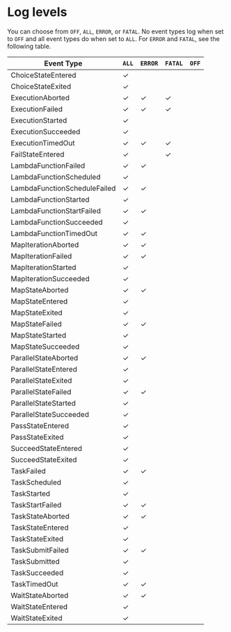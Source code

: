 # Log levels<a name="cloudwatch-log-level"></a>

You can choose from `OFF`, `ALL`, `ERROR`, or `FATAL`\. No event types log when set to `OFF` and all event types do when set to `ALL`\. For `ERROR` and `FATAL`, see the following table\.


| Event Type | `ALL` | `ERROR` | `FATAL` | `OFF` | 
| --- | --- | --- | --- | --- | 
|  ChoiceStateEntered  | ✓ |  |  |  | 
|  ChoiceStateExited  | ✓ |  |  |  | 
|  ExecutionAborted  | ✓ |  ✓  |  ✓  |  | 
|  ExecutionFailed  | ✓ |  ✓  |  ✓  |  | 
|  ExecutionStarted  | ✓ |  |  |  | 
|  ExecutionSucceeded  | ✓ |  |  |  | 
|  ExecutionTimedOut  | ✓ |  ✓  |  ✓  |  | 
|  FailStateEntered  | ✓ |  |  ✓  |  | 
|  LambdaFunctionFailed  | ✓ |  ✓  |  |  | 
| LambdaFunctionScheduled | ✓ |  |  |  | 
|  LambdaFunctionScheduleFailed  | ✓ |  ✓  |  |  | 
|  LambdaFunctionStarted  | ✓ |  |  |  | 
|  LambdaFunctionStartFailed  | ✓ |  ✓  |  |  | 
|  LambdaFunctionSucceeded  | ✓ |  |  |  | 
|  LambdaFunctionTimedOut  | ✓ |  ✓  |  |  | 
|  MapIterationAborted  | ✓ |  ✓  |  |  | 
|  MapIterationFailed  | ✓ |  ✓  |  |  | 
|  MapIterationStarted  | ✓ |  |  |  | 
|  MapIterationSucceeded  | ✓ |  |  |  | 
|  MapStateAborted  | ✓ |  ✓  |  |  | 
|  MapStateEntered  | ✓ |  |  |  | 
|  MapStateExited  | ✓ |  |  |  | 
|  MapStateFailed  | ✓ |  ✓  |  |  | 
|  MapStateStarted  | ✓ |  |  |  | 
|  MapStateSucceeded  | ✓ |  |  |  | 
|  ParallelStateAborted  | ✓ |  ✓  |  |  | 
|  ParallelStateEntered  | ✓ |  |  |  | 
|  ParallelStateExited  | ✓ |  |  |  | 
| ParallelStateFailed | ✓ |  ✓  |  |  | 
|  ParallelStateStarted  | ✓ |  |  |  | 
|  ParallelStateSucceeded  | ✓ |  |  |  | 
|  PassStateEntered  | ✓ |  |  |  | 
|  PassStateExited  | ✓ |  |  |  | 
|  SucceedStateEntered  | ✓ |  |  |  | 
|  SucceedStateExited  | ✓ |  |  |  | 
|  TaskFailed  | ✓ |  ✓  |  |  | 
|  TaskScheduled  | ✓ |  |  |  | 
| TaskStarted | ✓ |  |  |  | 
|  TaskStartFailed  | ✓ |  ✓  |  |  | 
|  TaskStateAborted  | ✓ |  ✓  |  |  | 
|  TaskStateEntered  | ✓ |  |  |  | 
| TaskStateExited | ✓ |  |  |  | 
| TaskSubmitFailed | ✓ | ✓ |  |  | 
| TaskSubmitted | ✓ |  |  |  | 
| TaskSucceeded | ✓ |  |  |  | 
| TaskTimedOut | ✓ | ✓ |  |  | 
| WaitStateAborted | ✓ | ✓ |  |  | 
| WaitStateEntered | ✓ |  |  |  | 
| WaitStateExited | ✓ |  |  |  | 
